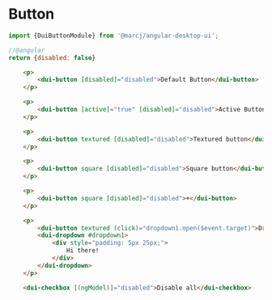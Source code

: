 <h1>Button</h1>

```typescript
import {DuiButtonModule} from '@marcj/angular-desktop-ui';
```


```javascript
//@angular
return {disabled: false}
```

```html
    <p>
        <dui-button [disabled]="disabled">Default Button</dui-button>
    </p>

    <p>
        <dui-button [active]="true" [disabled]="disabled">Active Button</dui-button>
    </p>

    <p>
        <dui-button textured [disabled]="disabled">Textured button</dui-button>
    </p>

    <p>
        <dui-button square [disabled]="disabled">Square button</dui-button><br/>
    </p>

    <p>
        <dui-button square [disabled]="disabled">+</dui-button>
    </p>

    <p>
        <dui-button textured (click)="dropdown1.open($event.target)">Dropdown</dui-button>
        <dui-dropdown #dropdown1>
            <div style="padding: 5px 25px;">
                Hi there!
            </div>
        </dui-dropdown>
    </p>

    <dui-checkbox [(ngModel)]="disabled">Disable all</dui-checkbox>
```


<api-doc module="components/button/button.component" component="ButtonComponent"></api-doc>
